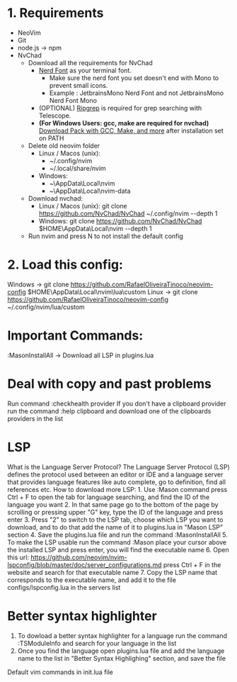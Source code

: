 # 1. Requirements
* NeoVim
* Git
* node.js -> npm
* NvChad
   * Download all the requirements for NvChad
        * [Nerd Font](https://github.com/ryanoasis/nerd-fonts/releases/download/v3.0.2/JetBrainsMono.zip) as your terminal font.
            * Make sure the nerd font you set doesn't end with Mono to prevent small icons.
            * Example : JetbrainsMono Nerd Font and not JetbrainsMono Nerd Font Mono
        * (OPTIONAL) [Ripgrep](https://github.com/BurntSushi/ripgrep) is required for grep searching with Telescope.
        * **(For Windows Users: gcc, make are required for nvchad)** [Download Pack with GCC, Make, and more](https://github.com/skeeto/w64devkit/releases) after installation set on PATH
   * Delete old neovim folder
        * Linux / Macos (unix):
            * ~/.config/nvim
            * ~/.local/share/nvim
        * Windows:
            * ~\AppData\Local\nvim
            * ~\AppData\Local\nvim-data
   * Download nvchad: 
        * Linux / Macos (unix): git clone https://github.com/NvChad/NvChad ~/.config/nvim --depth 1
        * Windows: git clone https://github.com/NvChad/NvChad $HOME\AppData\Local\nvim --depth 1
   * Run nvim and press N to not install the default config

# 2. Load this config:
Windows -> git clone https://github.com/RafaelOliveiraTinoco/neovim-config $HOME\AppData\Local\nvim\lua\custom
Linux -> git clone https://github.com/RafaelOliveiraTinoco/neovim-config ~/.config/nvim/lua/custom

# Important Commands:
:MasonInstallAll -> Download all LSP in plugins.lua

# Deal with copy and past problems
Run command :checkhealth provider
If you don't have a clipboard provider run the command :help clipboard and download one of the clipboards providers in the list

# LSP
What is the Language Server Protocol?
    The Language Server Protocol (LSP) defines the protocol used between an editor or IDE and a language server that provides language features like auto complete, go to definition, find all references etc.
How to download more LSP:
    1. Use :Mason command press Ctrl + F to open the tab for language searching, and find the ID of the language you want
    2. In that same page go to the bottom of the page by scrolling or pressing upper "G" key, type the ID of the language and press enter
    3. Press "2" to switch to the LSP tab, choose which LSP you want to download, and to do that add the name of it to plugins.lua in "Mason LSP" section
    4. Save the plugins.lua file and run the command :MasonInstallAll
    5. To make the LSP usable run the command :Mason place your cursor above the installed LSP and press enter, you will find the executable name
    6. Open this url: https://github.com/neovim/nvim-lspconfig/blob/master/doc/server_configurations.md press Ctrl + F in the website and search for that executable name
    7. Copy the LSP name that corresponds to the executable name, and add it to the file configs/lspconfig.lua in the servers list


# Better syntax highlighter
1. To dowload a better syntax highlighter for a language run the command :TSModuleInfo and search for your language in the list
2. Once you find the language open plugins.lua file and add the language name to the list in "Better Syntax Highlighing" section, and save the file

Default vim commands in init.lua file
